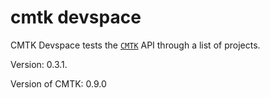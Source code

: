 # cmtk devspace

CMTK Devspace tests the [`CMTK`](https://github.com/arapelle/cmtk) API through a list of projects.

Version: <!--cmtk_devspace-version-->0.3.1<!--cmtk_devspace-version-->.

Version of CMTK: <!--cmtk-version-->0.9.0<!--cmtk-version-->
